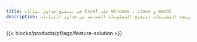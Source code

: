```yaml
---
title: قم بتنقيح جداول بيانات Excel على Windows ، Linux و macOS
description: تطبيق مجاني وواجهات برمجة التطبيقات لتنقيح المعلومات الحساسة من جداول البيانات XLS و XLSX و ODS
---
```

{{< blocks/products/pf/agp/feature-solution >}} 

